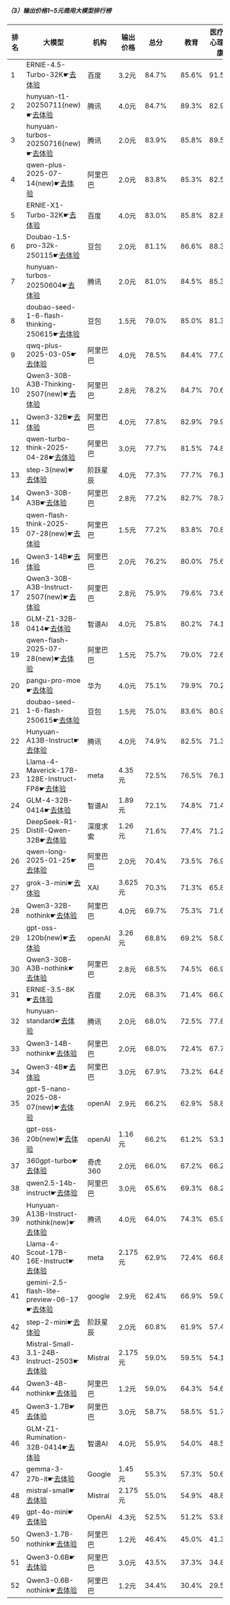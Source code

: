 ##### （3）输出价格1~5元商用大模型排行榜
|排名|大模型|机构|输出价格|总分| |教育|医疗与心理健康|金融|法律与行政公务|推理与数学计算|语言与指令遵从|
|---|-----|---|-------|---|-|---|-----------|----|-----------|------------|-----------|
|1|ERNIE-4.5-Turbo-32K☛[去体验](https://nonelinear.com/static/modelcompare.html?type=proprietary)|百度|3.2元|84.7%| |        85.6%|91.5%|85.8%|        81.5%|76.7%|87.1%|
|2|hunyuan-t1-20250711(new)☛[去体验](https://nonelinear.com/static/modelcompare.html?type=proprietary)|腾讯|4.0元|84.7%| |        89.3%|82.9%|83.6%|        76.5%|86.7%|89.0%|
|3|hunyuan-turbos-20250716(new)☛[去体验](https://nonelinear.com/static/modelcompare.html?type=proprietary)|腾讯|2.0元|83.9%| |        85.8%|89.5%|83.9%|        82.2%|72.9%|89.3%|
|4|qwen-plus-2025-07-14(new)☛[去体验](https://nonelinear.com/static/modelcompare.html?type=proprietary)|阿里巴巴|2.0元|83.8%| |        85.3%|82.5%|83.6%|        79.0%|86.5%|86.0%|
|5|ERNIE-X1-Turbo-32K☛[去体验](https://nonelinear.com/static/modelcompare.html?type=proprietary)|百度|4.0元|83.0%| |        85.8%|82.8%|82.5%|        81.2%|78.0%|87.8%|
|6|Doubao-1.5-pro-32k-250115☛[去体验](https://nonelinear.com/static/modelcompare.html?type=proprietary)|豆包|2.0元|81.1%| |        86.6%|88.3%|83.3%|        75.7%|66.7%|86.2%|
|7|hunyuan-turbos-20250604☛[去体验](https://nonelinear.com/static/modelcompare.html?type=proprietary)|腾讯|2.0元|81.0%| |        84.5%|85.3%|81.4%|        79.7%|69.7%|85.3%|
|8|doubao-seed-1-6-flash-thinking-250615☛[去体验](https://nonelinear.com/static/modelcompare.html?type=proprietary)|豆包|1.5元|79.0%| |        85.0%|81.3%|79.2%|        76.8%|69.5%|82.1%|
|9|qwq-plus-2025-03-05☛[去体验](https://nonelinear.com/static/modelcompare.html?type=proprietary)|阿里巴巴|4.0元|78.5%| |        84.4%|77.0%|78.2%|        73.0%|79.3%|78.8%|
|10|Qwen3-30B-A3B-Thinking-2507(new)☛[去体验](https://nonelinear.com/static/modelcompare.html?type=open-source)|阿里巴巴|2.8元|78.2%| |        84.7%|70.6%|71.8%|        75.7%|83.9%|82.6%|
|11|Qwen3-32B☛[去体验](https://nonelinear.com/static/modelcompare.html?type=open-source)|阿里巴巴|4.0元|77.8%| |        82.9%|79.9%|79.7%|        69.3%|75.3%|79.5%|
|12|qwen-turbo-think-2025-04-28☛[去体验](https://nonelinear.com/static/modelcompare.html?type=proprietary)|阿里巴巴|3.0元|77.7%| |        81.5%|74.8%|73.8%|        72.5%|80.9%|82.5%|
|13|step-3(new)☛[去体验](https://nonelinear.com/static/modelcompare.html?type=open-source)|阶跃星辰|4.0元|77.3%| |        77.7%|76.1%|73.5%|        73.0%|81.7%|81.7%|
|14|Qwen3-30B-A3B☛[去体验](https://nonelinear.com/static/modelcompare.html?type=open-source)|阿里巴巴|2.8元|77.2%| |        82.7%|78.7%|78.4%|        62.8%|78.3%|82.3%|
|15|qwen-flash-think-2025-07-28(new)☛[去体验](https://nonelinear.com/static/modelcompare.html?type=proprietary)|阿里巴巴|1.5元|77.2%| |        83.8%|70.8%|71.5%|        72.7%|81.9%|82.4%|
|16|Qwen3-14B☛[去体验](https://nonelinear.com/static/modelcompare.html?type=open-source)|阿里巴巴|2.0元|76.2%| |        80.0%|75.6%|80.2%|        66.2%|76.2%|79.0%|
|17|Qwen3-30B-A3B-Instruct-2507(new)☛[去体验](https://nonelinear.com/static/modelcompare.html?type=open-source)|阿里巴巴|2.8元|75.9%| |        79.6%|73.6%|73.2%|        66.7%|82.2%|80.0%|
|18|GLM-Z1-32B-0414☛[去体验](https://nonelinear.com/static/modelcompare.html?type=open-source)|智谱AI|4.0元|75.8%| |        80.2%|74.1%|74.0%|        71.7%|76.7%|78.2%|
|19|qwen-flash-2025-07-28(new)☛[去体验](https://nonelinear.com/static/modelcompare.html?type=proprietary)|阿里巴巴|1.5元|75.7%| |        79.0%|72.6%|74.5%|        69.0%|78.6%|80.5%|
|20|pangu-pro-moe☛[去体验](https://nonelinear.com/static/modelcompare.html?type=open-source)|华为|4.0元|75.1%| |        79.9%|70.2%|82.8%|        68.7%|69.7%|79.2%|
|21|doubao-seed-1-6-flash-250615☛[去体验](https://nonelinear.com/static/modelcompare.html?type=proprietary)|豆包|1.5元|75.0%| |        83.6%|80.9%|77.2%|        66.2%|63.0%|79.5%|
|22|Hunyuan-A13B-Instruct☛[去体验](https://nonelinear.com/static/modelcompare.html?type=open-source)|腾讯|4.0元|74.9%| |        82.5%|71.3%|69.4%|        72.3%|73.4%|80.6%|
|23|Llama-4-Maverick-17B-128E-Instruct-FP8☛[去体验](https://nonelinear.com/static/modelcompare.html?type=open-source)|meta|4.35元|72.5%| |        76.5%|76.1%|72.1%|        64.5%|66.8%|78.7%|
|24|GLM-4-32B-0414☛[去体验](https://nonelinear.com/static/modelcompare.html?type=open-source)|智谱AI|1.89元|72.1%| |        74.8%|71.4%|72.7%|        69.0%|64.8%|79.8%|
|25|DeepSeek-R1-Distill-Qwen-32B☛[去体验](https://nonelinear.com/static/modelcompare.html?type=open-source)|深度求索|1.26元|71.6%| |        77.4%|71.2%|72.8%|        65.5%|68.6%|74.1%|
|26|qwen-long-2025-01-25☛[去体验](https://nonelinear.com/static/modelcompare.html?type=proprietary)|阿里巴巴|2.0元|70.4%| |        73.5%|76.9%|76.9%|        61.3%|56.9%|76.9%|
|27|grok-3-mini☛[去体验](https://nonelinear.com/static/modelcompare.html?type=proprietary)|XAI|3.625元|70.3%| |        71.3%|65.8%|62.4%|        64.0%|76.3%|82.2%|
|28|Qwen3-32B-nothink☛[去体验](https://nonelinear.com/static/modelcompare.html?type=open-source)|阿里巴巴|4.0元|69.7%| |        75.3%|71.6%|68.3%|        62.7%|63.8%|76.8%|
|29|gpt-oss-120b(new)☛[去体验](https://nonelinear.com/static/modelcompare.html?type=open-source)|openAI|3.26元|68.8%| |        69.2%|58.0%|57.9%|        59.3%|87.8%|80.9%|
|30|Qwen3-30B-A3B-nothink☛[去体验](https://nonelinear.com/static/modelcompare.html?type=open-source)|阿里巴巴|2.8元|68.5%| |        74.5%|66.9%|70.2%|        58.3%|62.7%|78.0%|
|31|ERNIE-3.5-8K☛[去体验](https://nonelinear.com/static/modelcompare.html?type=proprietary)|百度|2.0元|68.3%| |        71.4%|66.0%|67.7%|        66.2%|56.6%|81.8%|
|32|hunyuan-standard☛[去体验](https://nonelinear.com/static/modelcompare.html?type=proprietary)|腾讯|2.0元|68.0%| |        72.5%|77.8%|71.2%|        55.3%|53.7%|77.7%|
|33|Qwen3-14B-nothink☛[去体验](https://nonelinear.com/static/modelcompare.html?type=open-source)|阿里巴巴|2.0元|68.0%| |        72.4%|67.7%|68.2%|        63.0%|63.4%|73.1%|
|34|Qwen3-4B☛[去体验](https://nonelinear.com/static/modelcompare.html?type=open-source)|阿里巴巴|3.0元|67.9%| |        73.2%|64.8%|70.6%|        53.0%|69.4%|76.2%|
|35|gpt-5-nano-2025-08-07(new)☛[去体验](https://nonelinear.com/static/modelcompare.html?type=proprietary)|openAI|2.9元|66.2%| |        62.9%|58.8%|58.4%|        52.3%|84.7%|80.1%|
|36|gpt-oss-20b(new)☛[去体验](https://nonelinear.com/static/modelcompare.html?type=open-source)|openAI|1.16元|66.2%| |        61.2%|53.1%|60.8%|        59.7%|83.2%|79.2%|
|37|360gpt-turbo☛[去体验](https://nonelinear.com/static/modelcompare.html?type=proprietary)|奇虎360|2.0元|66.0%| |        67.2%|66.2%|69.3%|        58.2%|60.2%|75.0%|
|38|qwen2.5-14b-instruct☛[去体验](https://nonelinear.com/static/modelcompare.html?type=open-source)|阿里巴巴|3.0元|65.6%| |        69.3%|68.2%|67.7%|        58.2%|54.8%|75.5%|
|39|Hunyuan-A13B-Instruct-nothink(new)☛[去体验](https://nonelinear.com/static/modelcompare.html?type=open-source)|腾讯|4.0元|64.0%| |        74.3%|65.9%|54.5%|        58.0%|55.5%|75.9%|
|40|Llama-4-Scout-17B-16E-Instruct☛[去体验](https://nonelinear.com/static/modelcompare.html?type=open-source)|meta|2.175元|62.9%| |        72.4%|66.8%|61.9%|        44.5%|58.9%|73.0%|
|41|gemini-2.5-flash-lite-preview-06-17☛[去体验](https://nonelinear.com/static/modelcompare.html?type=proprietary)|google|2.9元|62.4%| |        66.9%|59.0%|58.9%|        52.8%|65.1%|71.5%|
|42|step-2-mini☛[去体验](https://nonelinear.com/static/modelcompare.html?type=proprietary)|阶跃星辰|2.0元|60.8%| |        61.9%|57.4%|66.1%|        51.0%|56.7%|71.5%|
|43|Mistral-Small-3.1-24B-Instruct-2503☛[去体验](https://nonelinear.com/static/modelcompare.html?type=open-source)|Mistral|2.175元|59.0%| |        59.5%|54.1%|60.1%|        46.0%|59.9%|74.3%|
|44|Qwen3-4B-nothink☛[去体验](https://nonelinear.com/static/modelcompare.html?type=open-source)|阿里巴巴|1.2元|59.0%| |        64.3%|54.6%|63.4%|        39.0%|60.6%|71.8%|
|45|Qwen3-1.7B☛[去体验](https://nonelinear.com/static/modelcompare.html?type=open-source)|阿里巴巴|3.0元|58.7%| |        58.5%|51.7%|59.1%|        46.0%|64.1%|73.0%|
|46|GLM-Z1-Rumination-32B-0414☛[去体验](https://nonelinear.com/static/modelcompare.html?type=open-source)|智谱AI|4.0元|55.9%| |        54.0%|48.5%|51.8%|        47.2%|67.1%|66.5%|
|47|gemma-3-27b-it☛[去体验](https://nonelinear.com/static/modelcompare.html?type=open-source)|Google|1.45元|55.3%| |        57.3%|50.6%|56.4%|        39.7%|61.7%|66.0%|
|48|mistral-small☛[去体验](https://nonelinear.com/static/modelcompare.html?type=proprietary)|Mistral|2.175元|55.0%| |        54.9%|48.8%|58.6%|        42.5%|56.4%|68.8%|
|49|gpt-4o-mini☛[去体验](https://nonelinear.com/static/modelcompare.html?type=proprietary)|OpenAI|4.3元|52.5%| |        51.2%|53.8%|56.8%|        29.0%|55.1%|69.0%|
|50|Qwen3-1.7B-nothink☛[去体验](https://nonelinear.com/static/modelcompare.html?type=open-source)|阿里巴巴|1.2元|46.4%| |        45.0%|41.3%|49.9%|        22.0%|50.9%|69.2%|
|51|Qwen3-0.6B☛[去体验](https://nonelinear.com/static/modelcompare.html?type=open-source)|阿里巴巴|3.0元|43.5%| |        37.3%|34.8%|40.5%|        30.7%|51.2%|66.9%|
|52|Qwen3-0.6B-nothink☛[去体验](https://nonelinear.com/static/modelcompare.html?type=open-source)|阿里巴巴|1.2元|34.4%| |        30.4%|29.5%|35.5%|        27.0%|32.1%|52.1%|
